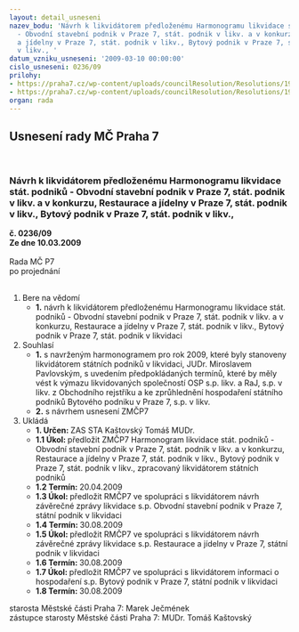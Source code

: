 ```yaml
---
layout: detail_usneseni
nazev_bodu: 'Návrh k likvidátorem předloženému Harmonogramu likvidace stát. podniků
  - Obvodní stavební podnik v Praze 7, stát. podnik v likv. a v konkurzu, Restaurace
  a jídelny v Praze 7, stát. podnik v likv., Bytový podnik v Praze 7, stát. podnik
  v likv., '
datum_vzniku_usneseni: '2009-03-10 00:00:00'
cislo_usneseni: 0236/09
prilohy:
- https://praha7.cz/wp-content/uploads/councilResolution/Resolutions/19179/13-skmbt_60009030211190.tif
- https://praha7.cz/wp-content/uploads/councilResolution/Resolutions/19179/13-infostatpodnikyz.doc
organ: rada
---
```

<div id="ucUsn_pList" class="usn">
	<span><h2>Usnesení rady MČ Praha 7 </h2>
<br></span><div class="standBody">
<span><h3>Návrh k likvidátorem předloženému Harmonogramu likvidace stát. podniků - Obvodní stavební podnik v Praze 7, stát. podnik v likv. a v konkurzu, Restaurace a jídelny v Praze 7, stát. podnik v likv., Bytový podnik v Praze 7, stát. podnik v likv., </h3></span><div class="center">
		<strong>č. 0236/09</strong><br>
	</div>
<div class="center">
		<strong>Ze dne 10.03.2009</strong><br><br>
	</div>Rada MČ P7<br> po projednání<br><br><ol>
<li>Bere na vědomí<ul><li>
<strong>1.</strong> návrh k likvidátorem předloženému Harmonogramu likvidace stát. podniků - Obvodní stavební podnik v Praze 7, stát. podnik v likv. a v konkurzu, Restaurace a jídelny v Praze 7, stát. podnik v likv., Bytový podnik v Praze 7, stát. podnik v likvidaci </li></ul>
</li>
<li>Souhlasí<ul>
<li>
<strong>1.</strong> s navrženým harmonogramem pro rok 2009, které byly stanoveny likvidátorem státních podniků v likvidaci, JUDr. Miroslavem Pavlovským, s uvedením předpokládaných termínů, které by měly vést k výmazu likvidovaných společností  OSP s.p. likv. a RaJ, s.p. v likv. z Obchodního rejstříku a ke zprůhlednění hospodaření státního podniků Bytového podniku v Praze 7, s.p. v likv.</li>
<li>
<strong>2.</strong> s návrhem usnesení ZMČP7</li>
</ul>
</li>
<li>Ukládá<ul>
<li>
<strong>1. Určen: </strong>ZAS STA Kaštovský Tomáš MUDr.</li>
<li>
<strong>1.1 Úkol: </strong>předložit ZMČP7 Harmonogram likvidace stát. podniků - Obvodní stavební podnik v Praze 7, stát. podnik v likv. a v konkurzu, Restaurace a jídelny v Praze 7, stát. podnik v likv., Bytový podnik v Praze 7, stát. podnik v likv.,  zpracovaný likvidátorem státních podniků</li>
<li>
<strong>1.2 Termín: </strong>20.04.2009</li>
<li>
<strong>1.3 Úkol: </strong>předložit RMČP7 ve spolupráci s likvidátorem návrh závěrečné zprávy likvidace s.p. Obvodní stavební podnik v Praze 7, státní podnik v likvidaci</li>
<li>
<strong>1.4 Termín: </strong>30.08.2009</li>
<li>
<strong>1.5 Úkol: </strong>předložit RMČP7 ve spolupráci s likvidátorem návrh závěrečné zprávy likvidace s.p. Restaurace a jídelny v Praze 7, státní podnik v likvidaci</li>
<li>
<strong>1.6 Termín: </strong>30.08.2009</li>
<li>
<strong>1.7 Úkol: </strong>předložit RMČP7 ve spolupráci s likvidátorem informaci o hospodaření s.p. Bytový podnik v Praze 7, státní podnik v likvidaci</li>
<li>
<strong>1.8 Termín: </strong>30.08.2009</li>
</ul>
</li>
</ol>starosta Městské části Praha 7: Marek Ječmének<br>zástupce starosty Městské části Praha 7: MUDr. Tomáš Kaštovský 
</div>
</div>